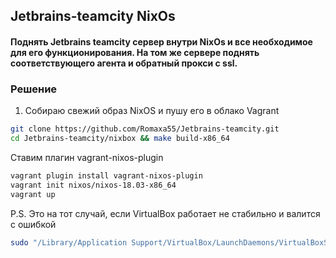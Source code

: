 ## Jetbrains-teamcity NixOs

#### Поднять Jetbrains teamcity сервер внутри NixOs и все необходимое для его функционирования. На том же сервере поднять соответствующего агента и обратный прокси с ssl.

### Решение
1) Собираю свежий образ NixOS и пушу его в облако Vagrant
```bash
git clone https://github.com/Romaxa55/Jetbrains-teamcity.git
cd Jetbrains-teamcity/nixbox && make build-x86_64
```

Ставим плагин vagrant-nixos-plugin
```bash
vagrant plugin install vagrant-nixos-plugin
vagrant init nixos/nixos-18.03-x86_64
vagrant up
```

P.S. Это на тот случай, если VirtualBox работает не стабильно и валится с ошибкой
```bash
sudo "/Library/Application Support/VirtualBox/LaunchDaemons/VirtualBoxStartup.sh" restart
```